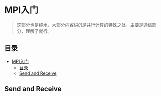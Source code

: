# MPI入门

> 这部分也是纯水，大部分内容讲的是并行计算的特殊之处，主要是通信部分，理解了就行。

## 目录

- [MPI入门](#mpi入门)
  - [目录](#目录)
  - [Send and Receive](#send-and-receive)

## Send and Receive
